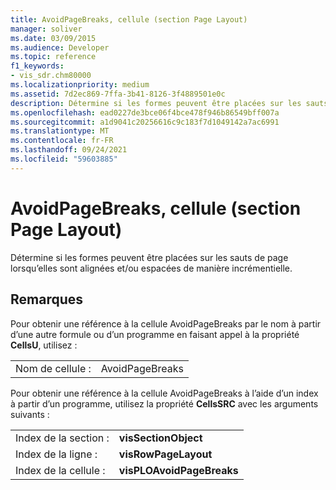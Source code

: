 ```yaml
---
title: AvoidPageBreaks, cellule (section Page Layout)
manager: soliver
ms.date: 03/09/2015
ms.audience: Developer
ms.topic: reference
f1_keywords:
- vis_sdr.chm80000
ms.localizationpriority: medium
ms.assetid: 7d2ec869-7ffa-3b41-8126-3f4889501e0c
description: Détermine si les formes peuvent être placées sur les sauts de page lorsqu’elles sont alignées et/ou espacées de manière incrémentielle.
ms.openlocfilehash: ead0227de3bce06f4bce478f946b86549bff007a
ms.sourcegitcommit: a1d9041c20256616c9c183f7d1049142a7ac6991
ms.translationtype: MT
ms.contentlocale: fr-FR
ms.lasthandoff: 09/24/2021
ms.locfileid: "59603885"
---
```

# <a name="avoidpagebreaks-cell-page-layout-section"></a>AvoidPageBreaks, cellule (section Page Layout)

Détermine si les formes peuvent être placées sur les sauts de page lorsqu’elles sont alignées et/ou espacées de manière incrémentielle.
  
## <a name="remarks"></a>Remarques

Pour obtenir une référence à la cellule AvoidPageBreaks par le nom à partir d’une autre formule ou d’un programme en faisant appel à la propriété **CellsU**, utilisez : 
  
|||
|:-----|:-----|
|Nom de cellule :  <br/> |AvoidPageBreaks  <br/> |
   
Pour obtenir une référence à la cellule AvoidPageBreaks à l’aide d’un index à partir d’un programme, utilisez la propriété **CellsSRC** avec les arguments suivants : 
  
|||
|:-----|:-----|
|Index de la section :  <br/> |**visSectionObject** <br/> |
|Index de la ligne :  <br/> |**visRowPageLayout** <br/> |
|Index de la cellule :  <br/> |**visPLOAvoidPageBreaks** <br/> |
   

